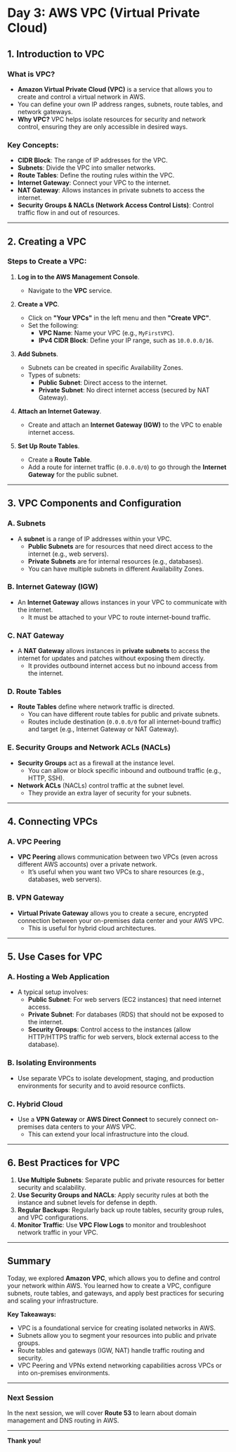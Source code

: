# Day 3: AWS VPC (Virtual Private Cloud)

## 1. Introduction to VPC

### What is VPC?
- **Amazon Virtual Private Cloud (VPC)** is a service that allows you to create and control a virtual network in AWS.
- You can define your own IP address ranges, subnets, route tables, and network gateways.
- **Why VPC?** VPC helps isolate resources for security and network control, ensuring they are only accessible in desired ways.

### Key Concepts:
- **CIDR Block**: The range of IP addresses for the VPC.
- **Subnets**: Divide the VPC into smaller networks.
- **Route Tables**: Define the routing rules within the VPC.
- **Internet Gateway**: Connect your VPC to the internet.
- **NAT Gateway**: Allows instances in private subnets to access the internet.
- **Security Groups & NACLs (Network Access Control Lists)**: Control traffic flow in and out of resources.

---

## 2. Creating a VPC

### Steps to Create a VPC:
1. **Log in to the AWS Management Console**.
   - Navigate to the **VPC** service.

2. **Create a VPC**.
   - Click on **"Your VPCs"** in the left menu and then **"Create VPC"**.
   - Set the following:
     - **VPC Name**: Name your VPC (e.g., `MyFirstVPC`).
     - **IPv4 CIDR Block**: Define your IP range, such as `10.0.0.0/16`.

3. **Add Subnets**.
   - Subnets can be created in specific Availability Zones.
   - Types of subnets:
     - **Public Subnet**: Direct access to the internet.
     - **Private Subnet**: No direct internet access (secured by NAT Gateway).

4. **Attach an Internet Gateway**.
   - Create and attach an **Internet Gateway (IGW)** to the VPC to enable internet access.

5. **Set Up Route Tables**.
   - Create a **Route Table**.
   - Add a route for internet traffic (`0.0.0.0/0`) to go through the **Internet Gateway** for the public subnet.

---

## 3. VPC Components and Configuration

### A. Subnets
- A **subnet** is a range of IP addresses within your VPC.
  - **Public Subnets** are for resources that need direct access to the internet (e.g., web servers).
  - **Private Subnets** are for internal resources (e.g., databases).
  - You can have multiple subnets in different Availability Zones.

### B. Internet Gateway (IGW)
- An **Internet Gateway** allows instances in your VPC to communicate with the internet.
  - It must be attached to your VPC to route internet-bound traffic.

### C. NAT Gateway
- A **NAT Gateway** allows instances in **private subnets** to access the internet for updates and patches without exposing them directly.
  - It provides outbound internet access but no inbound access from the internet.

### D. Route Tables
- **Route Tables** define where network traffic is directed.
  - You can have different route tables for public and private subnets.
  - Routes include destination (`0.0.0.0/0` for all internet-bound traffic) and target (e.g., Internet Gateway or NAT Gateway).

### E. Security Groups and Network ACLs (NACLs)
- **Security Groups** act as a firewall at the instance level.
  - You can allow or block specific inbound and outbound traffic (e.g., HTTP, SSH).
- **Network ACLs** (NACLs) control traffic at the subnet level.
  - They provide an extra layer of security for your subnets.

---

## 4. Connecting VPCs

### A. VPC Peering
- **VPC Peering** allows communication between two VPCs (even across different AWS accounts) over a private network.
  - It’s useful when you want two VPCs to share resources (e.g., databases, web servers).

### B. VPN Gateway
- **Virtual Private Gateway** allows you to create a secure, encrypted connection between your on-premises data center and your AWS VPC.
  - This is useful for hybrid cloud architectures.

---

## 5. Use Cases for VPC

### A. Hosting a Web Application
- A typical setup involves:
  - **Public Subnet**: For web servers (EC2 instances) that need internet access.
  - **Private Subnet**: For databases (RDS) that should not be exposed to the internet.
  - **Security Groups**: Control access to the instances (allow HTTP/HTTPS traffic for web servers, block external access to the database).

### B. Isolating Environments
- Use separate VPCs to isolate development, staging, and production environments for security and to avoid resource conflicts.

### C. Hybrid Cloud
- Use a **VPN Gateway** or **AWS Direct Connect** to securely connect on-premises data centers to your AWS VPC.
  - This can extend your local infrastructure into the cloud.

---

## 6. Best Practices for VPC

1. **Use Multiple Subnets**: Separate public and private resources for better security and scalability.
2. **Use Security Groups and NACLs**: Apply security rules at both the instance and subnet levels for defense in depth.
3. **Regular Backups**: Regularly back up route tables, security group rules, and VPC configurations.
4. **Monitor Traffic**: Use **VPC Flow Logs** to monitor and troubleshoot network traffic in your VPC.

---

## Summary
Today, we explored **Amazon VPC**, which allows you to define and control your network within AWS. You learned how to create a VPC, configure subnets, route tables, and gateways, and apply best practices for securing and scaling your infrastructure.

**Key Takeaways:**
- VPC is a foundational service for creating isolated networks in AWS.
- Subnets allow you to segment your resources into public and private groups.
- Route tables and gateways (IGW, NAT) handle traffic routing and security.
- VPC Peering and VPNs extend networking capabilities across VPCs or into on-premises environments.

---

### Next Session
In the next session, we will cover **Route 53** to learn about domain management and DNS routing in AWS.

---

**Thank you!**
